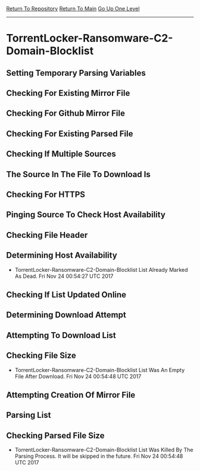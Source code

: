 [Return To Repository](https://github.com/deathbybandaid/piholeparser/)
[Return To Main](https://github.com/deathbybandaid/piholeparser/blob/master/RecentRunLogs/Mainlog.md)
[Go Up One Level](https://github.com/deathbybandaid/piholeparser/blob/master/RecentRunLogs/TopLevelScripts/30-Processing-Blacklists.md)
____________________________________
# TorrentLocker-Ransomware-C2-Domain-Blocklist
## Setting Temporary Parsing Variables
## Checking For Existing Mirror File
## Checking For Github Mirror File
## Checking For Existing Parsed File
## Checking If Multiple Sources
## The Source In The File To Download Is
## Checking For HTTPS
## Pinging Source To Check Host Availability
## Checking File Header
## Determining Host Availability
* TorrentLocker-Ransomware-C2-Domain-Blocklist List Already Marked As Dead. Fri Nov 24 00:54:27 UTC 2017
## Checking If List Updated Online
## Determining Download Attempt
## Attempting To Download List
## Checking File Size
* TorrentLocker-Ransomware-C2-Domain-Blocklist List Was An Empty File After Download. Fri Nov 24 00:54:48 UTC 2017
## Attempting Creation Of Mirror File
## Parsing List
## Checking Parsed File Size
* TorrentLocker-Ransomware-C2-Domain-Blocklist List Was Killed By The Parsing Process. It will be skipped in the future. Fri Nov 24 00:54:48 UTC 2017
